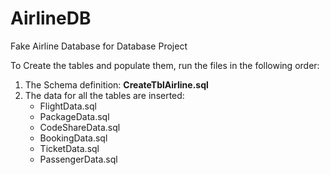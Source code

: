 # AirlineDB
Fake Airline Database for Database Project 

To Create the tables and populate them, run the files in the following order:

1. The Schema definition: **CreateTblAirline.sql**
2. The data for all the tables are inserted:
   * FlightData.sql
   * PackageData.sql
   * CodeShareData.sql
   * BookingData.sql
   * TicketData.sql
   * PassengerData.sql
